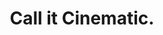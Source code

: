 ---
title: Call it Cinematic.
category: The Show
category_slug: Vision
image: images/jscfs_cover.jpg


full_image: images/jscfs_cover.jpg
info:
  - label: Authot
    value: Max Roulstone

  - label: Model
    value: Will Wolstenholme

  - label: Year
    value: 2024

  - label: Photographer
    value: Louis De Rober Hautequere

description1:
  enable: true
  title: Introduction
  text: "<p>This year, JSCFS is all about giving breathtaking visuals. We promise a show so visually appealing, its cinematic. With a stellar cast (our models) and amazing crew (our exec), we'll be sure to give you a show you'll never forget.</p>"
---